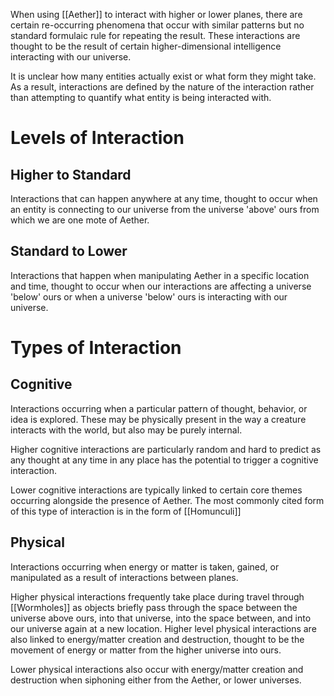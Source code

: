 When using [[Aether]] to interact with higher or lower planes, there are certain re-occurring phenomena that occur with similar patterns but no standard formulaic rule for repeating the result. These interactions are thought to be the result of certain higher-dimensional intelligence interacting with our universe. 

It is unclear how many entities actually exist or what form they might take. As a result, interactions are defined by the nature of the interaction rather than attempting to quantify what entity is being interacted with. 
# Levels of Interaction
## Higher to Standard

Interactions that can happen anywhere at any time, thought to occur when an entity is connecting to our universe from the universe 'above' ours from which we are one mote of Aether.

## Standard to Lower

Interactions that happen when manipulating Aether in a specific location and time, thought to occur when our interactions are affecting a universe 'below' ours or when a universe 'below' ours is interacting with our universe.

# Types of Interaction
## Cognitive

Interactions occurring when a particular pattern of thought, behavior, or idea is explored. These may be physically present in the way a creature interacts with the world, but also may be purely internal. 

Higher cognitive interactions are particularly random and hard to predict as any thought at any time in any place has the potential to trigger a cognitive interaction.

Lower cognitive interactions are typically linked to certain core themes occurring alongside the presence of Aether. The most commonly cited form of this type of interaction is in the form of [[Homunculi]]

## Physical

Interactions occurring when energy or matter is taken, gained, or manipulated as a result of interactions between planes.

Higher physical interactions frequently take place during travel through [[Wormholes]] as objects briefly pass through the space between the universe above ours, into that universe, into the space between, and into our universe again at a new location. Higher level physical interactions are also linked to energy/matter creation and destruction, thought to be the movement of energy or matter from the higher universe into ours.

Lower physical interactions also occur with energy/matter creation and destruction when siphoning either from the Aether, or lower universes.
